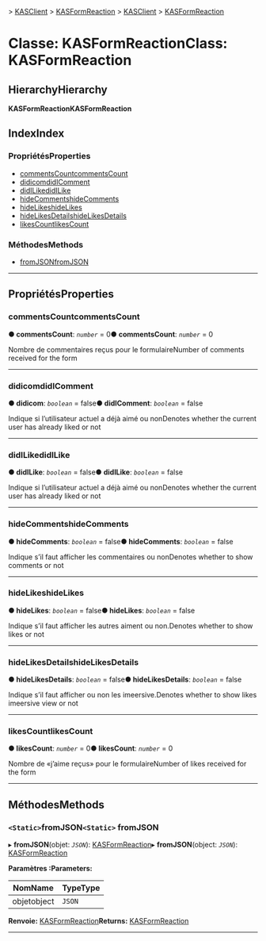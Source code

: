<span data-ttu-id="82d87-101">[](../README.md) > [KASClient](../modules/kasclient.md) > [KASFormReaction](../classes/kasclient.kasformreaction.md)</span><span class="sxs-lookup"><span data-stu-id="82d87-101">[](../README.md) > [KASClient](../modules/kasclient.md) > [KASFormReaction](../classes/kasclient.kasformreaction.md)</span></span>

# <a name="class-kasformreaction"></a><span data-ttu-id="82d87-102">Classe: KASFormReaction</span><span class="sxs-lookup"><span data-stu-id="82d87-102">Class: KASFormReaction</span></span>

## <a name="hierarchy"></a><span data-ttu-id="82d87-103">Hierarchy</span><span class="sxs-lookup"><span data-stu-id="82d87-103">Hierarchy</span></span>

<span data-ttu-id="82d87-104">**KASFormReaction**</span><span class="sxs-lookup"><span data-stu-id="82d87-104">**KASFormReaction**</span></span>

## <a name="index"></a><span data-ttu-id="82d87-105">Index</span><span class="sxs-lookup"><span data-stu-id="82d87-105">Index</span></span>

### <a name="properties"></a><span data-ttu-id="82d87-106">Propriétés</span><span class="sxs-lookup"><span data-stu-id="82d87-106">Properties</span></span>

* [<span data-ttu-id="82d87-107">commentsCount</span><span class="sxs-lookup"><span data-stu-id="82d87-107">commentsCount</span></span>](kasclient.kasformreaction.md#commentscount)
* [<span data-ttu-id="82d87-108">didicom</span><span class="sxs-lookup"><span data-stu-id="82d87-108">didIComment</span></span>](kasclient.kasformreaction.md#didicomment)
* [<span data-ttu-id="82d87-109">didILike</span><span class="sxs-lookup"><span data-stu-id="82d87-109">didILike</span></span>](kasclient.kasformreaction.md#didilike)
* [<span data-ttu-id="82d87-110">hideComments</span><span class="sxs-lookup"><span data-stu-id="82d87-110">hideComments</span></span>](kasclient.kasformreaction.md#hidecomments)
* [<span data-ttu-id="82d87-111">hideLikes</span><span class="sxs-lookup"><span data-stu-id="82d87-111">hideLikes</span></span>](kasclient.kasformreaction.md#hidelikes)
* [<span data-ttu-id="82d87-112">hideLikesDetails</span><span class="sxs-lookup"><span data-stu-id="82d87-112">hideLikesDetails</span></span>](kasclient.kasformreaction.md#hidelikesdetails)
* [<span data-ttu-id="82d87-113">likesCount</span><span class="sxs-lookup"><span data-stu-id="82d87-113">likesCount</span></span>](kasclient.kasformreaction.md#likescount)
### <a name="methods"></a><span data-ttu-id="82d87-114">Méthodes</span><span class="sxs-lookup"><span data-stu-id="82d87-114">Methods</span></span>

* [<span data-ttu-id="82d87-115">fromJSON</span><span class="sxs-lookup"><span data-stu-id="82d87-115">fromJSON</span></span>](kasclient.kasformreaction.md#fromjson)

---

## <a name="properties"></a><span data-ttu-id="82d87-116">Propriétés</span><span class="sxs-lookup"><span data-stu-id="82d87-116">Properties</span></span>

<a id="commentscount"></a>

###  <a name="commentscount"></a><span data-ttu-id="82d87-117">commentsCount</span><span class="sxs-lookup"><span data-stu-id="82d87-117">commentsCount</span></span>

<span data-ttu-id="82d87-118">**● commentsCount**: *`number`* = 0</span><span class="sxs-lookup"><span data-stu-id="82d87-118">**● commentsCount**: *`number`* = 0</span></span>

<span data-ttu-id="82d87-119">Nombre de commentaires reçus pour le formulaire</span><span class="sxs-lookup"><span data-stu-id="82d87-119">Number of comments received for the form</span></span>

___
<a id="didicomment"></a>

###  <a name="didicomment"></a><span data-ttu-id="82d87-120">didicom</span><span class="sxs-lookup"><span data-stu-id="82d87-120">didIComment</span></span>

<span data-ttu-id="82d87-121">**● didicom**: *`boolean`* = false</span><span class="sxs-lookup"><span data-stu-id="82d87-121">**● didIComment**: *`boolean`* = false</span></span>

<span data-ttu-id="82d87-122">Indique si l’utilisateur actuel a déjà aimé ou non</span><span class="sxs-lookup"><span data-stu-id="82d87-122">Denotes whether the current user has already liked or not</span></span>

___
<a id="didilike"></a>

###  <a name="didilike"></a><span data-ttu-id="82d87-123">didILike</span><span class="sxs-lookup"><span data-stu-id="82d87-123">didILike</span></span>

<span data-ttu-id="82d87-124">**● didILike**: *`boolean`* = false</span><span class="sxs-lookup"><span data-stu-id="82d87-124">**● didILike**: *`boolean`* = false</span></span>

<span data-ttu-id="82d87-125">Indique si l’utilisateur actuel a déjà aimé ou non</span><span class="sxs-lookup"><span data-stu-id="82d87-125">Denotes whether the current user has already liked or not</span></span>

___
<a id="hidecomments"></a>

###  <a name="hidecomments"></a><span data-ttu-id="82d87-126">hideComments</span><span class="sxs-lookup"><span data-stu-id="82d87-126">hideComments</span></span>

<span data-ttu-id="82d87-127">**● hideComments**: *`boolean`* = false</span><span class="sxs-lookup"><span data-stu-id="82d87-127">**● hideComments**: *`boolean`* = false</span></span>

<span data-ttu-id="82d87-128">Indique s’il faut afficher les commentaires ou non</span><span class="sxs-lookup"><span data-stu-id="82d87-128">Denotes whether to show comments or not</span></span>

___
<a id="hidelikes"></a>

###  <a name="hidelikes"></a><span data-ttu-id="82d87-129">hideLikes</span><span class="sxs-lookup"><span data-stu-id="82d87-129">hideLikes</span></span>

<span data-ttu-id="82d87-130">**● hideLikes**: *`boolean`* = false</span><span class="sxs-lookup"><span data-stu-id="82d87-130">**● hideLikes**: *`boolean`* = false</span></span>

<span data-ttu-id="82d87-131">Indique s’il faut afficher les autres aiment ou non.</span><span class="sxs-lookup"><span data-stu-id="82d87-131">Denotes whether to show likes or not</span></span>

___
<a id="hidelikesdetails"></a>

###  <a name="hidelikesdetails"></a><span data-ttu-id="82d87-132">hideLikesDetails</span><span class="sxs-lookup"><span data-stu-id="82d87-132">hideLikesDetails</span></span>

<span data-ttu-id="82d87-133">**● hideLikesDetails**: *`boolean`* = false</span><span class="sxs-lookup"><span data-stu-id="82d87-133">**● hideLikesDetails**: *`boolean`* = false</span></span>

<span data-ttu-id="82d87-134">Indique s’il faut afficher ou non les imeersive.</span><span class="sxs-lookup"><span data-stu-id="82d87-134">Denotes whether to show likes imeersive view or not</span></span>

___
<a id="likescount"></a>

###  <a name="likescount"></a><span data-ttu-id="82d87-135">likesCount</span><span class="sxs-lookup"><span data-stu-id="82d87-135">likesCount</span></span>

<span data-ttu-id="82d87-136">**● likesCount**: *`number`* = 0</span><span class="sxs-lookup"><span data-stu-id="82d87-136">**● likesCount**: *`number`* = 0</span></span>

<span data-ttu-id="82d87-137">Nombre de «j’aime reçus» pour le formulaire</span><span class="sxs-lookup"><span data-stu-id="82d87-137">Number of likes received for the form</span></span>

___

## <a name="methods"></a><span data-ttu-id="82d87-138">Méthodes</span><span class="sxs-lookup"><span data-stu-id="82d87-138">Methods</span></span>

<a id="fromjson"></a>

### <a name="static-fromjson"></a><span data-ttu-id="82d87-139">`<Static>`fromJSON</span><span class="sxs-lookup"><span data-stu-id="82d87-139">`<Static>` fromJSON</span></span>

<span data-ttu-id="82d87-140">▸ **fromJSON**(objet: *`JSON`*): [KASFormReaction](kasclient.kasformreaction.md)</span><span class="sxs-lookup"><span data-stu-id="82d87-140">▸ **fromJSON**(object: *`JSON`*): [KASFormReaction](kasclient.kasformreaction.md)</span></span>

<span data-ttu-id="82d87-141">**Paramètres :**</span><span class="sxs-lookup"><span data-stu-id="82d87-141">**Parameters:**</span></span>

| <span data-ttu-id="82d87-142">Nom</span><span class="sxs-lookup"><span data-stu-id="82d87-142">Name</span></span> | <span data-ttu-id="82d87-143">Type</span><span class="sxs-lookup"><span data-stu-id="82d87-143">Type</span></span> |
| ------ | ------ |
| <span data-ttu-id="82d87-144">objet</span><span class="sxs-lookup"><span data-stu-id="82d87-144">object</span></span> | `JSON` |

<span data-ttu-id="82d87-145">**Renvoie:** [KASFormReaction](kasclient.kasformreaction.md)</span><span class="sxs-lookup"><span data-stu-id="82d87-145">**Returns:** [KASFormReaction](kasclient.kasformreaction.md)</span></span>

___

